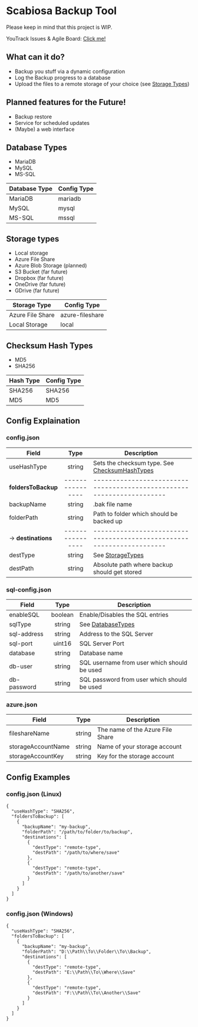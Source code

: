 # Scabiosa Backup Tool

Please keep in mind that this project is WIP.

YouTrack Issues & Agile Board: [Click me!](https://codenoodles.youtrack.cloud/issues)

## What can it do?
- Backup you stuff via a dynamic configuration
- Log the Backup progress to a database 
- Upload the files to a remote storage of your choice (see [Storage Types](#storage-types))

## Planned features for the Future!
- Backup restore
- Service for scheduled updates
- (Maybe) a web interface

## Database Types
- MariaDB
- MySQL
- MS-SQL

| Database Type | Config Type |
|---------------|-------------|
| MariaDB       | mariadb     |
 | MySQL         | mysql       |
 | MS-SQL        | mssql       |


## Storage types
- Local storage 
- Azure File Share
- Azure Blob Storage (planned)
- S3 Bucket (far future)
- Dropbox (far future)
- OneDrive (far future)
- GDrive (far future)

| Storage Type            | Config Type     |
|-------------------------|-----------------|
| Azure File Share        | azure-fileshare |
| Local Storage           | local           |


## Checksum Hash Types
 - MD5
 - SHA256

| Hash Type       | Config Type  |
|-----------------|--------------|
| SHA256          | SHA256       |
| MD5             | MD5          |
## Config Explaination

### config.json
| Field               |       Type       | Description                                                           |
|---------------------|:----------------:|-----------------------------------------------------------------------|
| useHashType         |      string      | Sets the checksum type. See [ChecksumHashTypes](#checksum-hash-types) |
| **foldersToBackup** | ---------------- | --------------------------------------------------------------------- |
| backupName          |      string      | .bak file name                                                        |
| folderPath          |      string      | Path to folder which should be backed up                              |
| -> **destinations** | ---------------- | --------------------------------------------------------------------- |
| destType            |      string      | See [StorageTypes](#storage-types)                                    | 
| destPath            |      string      | Absolute path where backup should get stored                          |

### sql-config.json
| Field        |       Type       | Description                                    |
|--------------|:----------------:|------------------------------------------------|
| enableSQL    |     boolean      | Enable/Disables the SQL entries                |
| sqlType      |      string      | See [DatabaseTypes](#database-types)           |
| sql-address  |      string      | Address to the SQL Server                      |
| sql-port     |      uint16      | SQL Server Port                                |
| database     |      string      | Database name                                  |
| db-user      |      string      | SQL username from user which should be used    |
| db-password  |      string      | SQL password from user which should be used    |

### azure.json
| Field              |  Type  | Description                       |
|--------------------|:------:|-----------------------------------|
| fileshareName      | string | The name of the Azure File Share  |
| storageAccountName | string | Name of your storage account      |
| storageAccountKey  | string | Key for the storage account       |


## Config Examples

### config.json (Linux)
```
{
  "useHashType": "SHA256",
  "foldersToBackup": [
    {
      "backupName": "my-backup",
      "folderPath": "/path/to/folder/to/backup",
      "destinations": [
        {
          "destType": "remote-type",
          "destPath": "/path/to/where/save"
        },
        {
          "destType": "remote-type",
          "destPath": "/path/to/another/save"
        }
      ]
    }
  ]
}
```

### config.json (Windows)
```
{
  "useHashType": "SHA256",
  "foldersToBackup": [
    {
      "backupName": "my-backup",
      "folderPath": "D:\\Path\\To\\Folder\\To\\Backup",
      "destinations": [
        {
          "destType": "remote-type",
          "destPath": "E:\\Path\\To\\Where\\Save"
        },
        {
          "destType": "remote-type",
          "destPath": "F:\\Path\\To\\Another\\Save"
        }
      ]
    }
  ]
}
```
